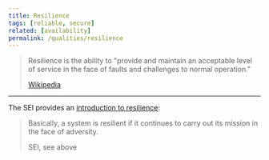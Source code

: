 ```yaml
---
title: Resilience
tags: [reliable, secure]
related: [availability]
permalink: /qualities/resilience
---
```


>Resilience is the ability to "provide and maintain an acceptable level of service in the face of faults and challenges to normal operation."
>
>[Wikipedia](https://en.wikipedia.org/wiki/Resilience_(network))

<hr>

The SEI provides an [introduction to resilience](https://insights.sei.cmu.edu/blog/system-resilience-what-exactly-is-it/):

>Basically, a system is resilient if it continues to carry out its mission in the face of adversity.
>
>SEI, see above